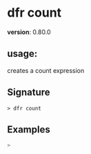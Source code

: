# dfr count

**version**: 0.80.0

## **usage**:

creates a count expression

## Signature

`> dfr count `

## Examples

```bash
>
```
